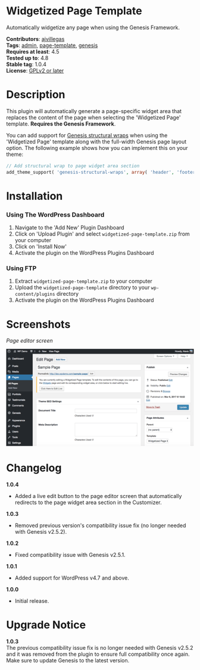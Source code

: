 # Widgetized Page Template

Automatically widgetize any page when using the Genesis Framework.

**Contributors**: [ajvillegas](http://profiles.wordpress.org/ajvillegas)  
**Tags**: [admin](http://wordpress.org/plugins/tags/admin), [page-template](http://wordpress.org/plugins/tags/page-template), [genesis](http://wordpress.org/plugins/tags/genesis)  
**Requires at least**: 4.5  
**Tested up to**: 4.8  
**Stable tag**: 1.0.4  
**License**: [GPLv2 or later](http://www.gnu.org/licenses/gpl-2.0.html)

# Description

This plugin will automatically generate a page-specific widget area that replaces the content of the page when selecting the 'Widgetized Page' template. **Requires the Genesis Framework**.

You can add support for [Genesis structural wraps](http://my.studiopress.com/documentation/snippets/structural-wraps/add-structural-wraps/) when using the 'Widgetized Page' template along with the full-width Genesis page layout option. The following example shows how you can implement this on your theme:

```php
// Add structural wrap to page widget area section
add_theme_support( 'genesis-structural-wraps', array( 'header', 'footer-widgets', 'footer', 'site-inner', 'page-widget-area' ) );
```

# Installation

### Using The WordPress Dashboard

1. Navigate to the 'Add New' Plugin Dashboard
2. Click on 'Upload Plugin' and select `widgetized-page-template.zip` from your computer
3. Click on 'Install Now'
4. Activate the plugin on the WordPress Plugins Dashboard

### Using FTP

1. Extract `widgetized-page-template.zip` to your computer
2. Upload the `widgetized-page-template` directory to your `wp-content/plugins` directory
3. Activate the plugin on the WordPress Plugins Dashboard

# Screenshots

*Page editor screen*

![Page editor screen](wp-assets/screenshot-1.png?raw=true)

# Changelog

**1.0.4**
* Added a live edit button to the page editor screen that automatically redirects to the page widget area section in the Customizer.

**1.0.3**
* Removed previous version's compatibility issue fix (no longer needed with Genesis v2.5.2).

**1.0.2**
* Fixed compatibility issue with Genesis v2.5.1.

**1.0.1**
* Added support for WordPress v4.7 and above.

**1.0.0**
* Initial release.

# Upgrade Notice

**1.0.3**  
The previous compatibility issue fix is no longer needed with Genesis v2.5.2 and it was removed from the plugin to ensure full compatibility once again. Make sure to update Genesis to the latest version.
